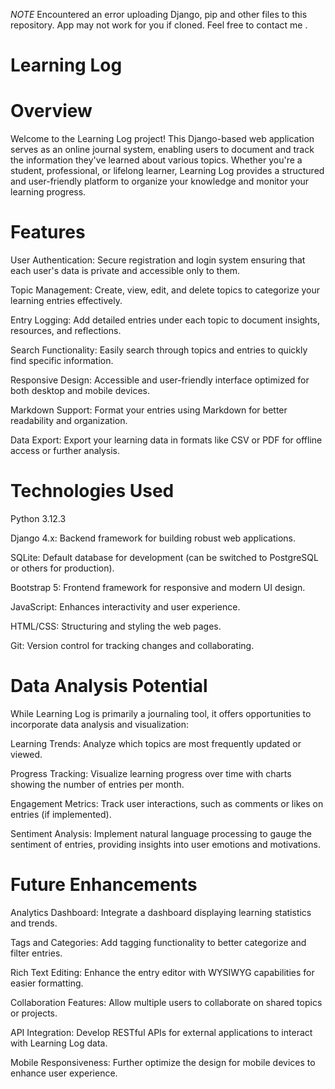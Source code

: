 *NOTE* Encountered an error uploading Django, pip and other files to this repository. App may not work for you if cloned. Feel free to contact me .

# Learning Log
# Overview
Welcome to the Learning Log project! This Django-based web application serves as an online journal system, enabling users to document and track the information they've learned about various topics. Whether you're a student, professional, or lifelong learner, Learning Log provides a structured and user-friendly platform to organize your knowledge and monitor your learning progress.

# Features
User Authentication: Secure registration and login system ensuring that each user's data is private and accessible only to them.

Topic Management: Create, view, edit, and delete topics to categorize your learning entries effectively.

Entry Logging: Add detailed entries under each topic to document insights, resources, and reflections.

Search Functionality: Easily search through topics and entries to quickly find specific information.

Responsive Design: Accessible and user-friendly interface optimized for both desktop and mobile devices.

Markdown Support: Format your entries using Markdown for better readability and organization.

Data Export: Export your learning data in formats like CSV or PDF for offline access or further analysis.

# Technologies Used
Python 3.12.3

Django 4.x: Backend framework for building robust web applications.

SQLite: Default database for development (can be switched to PostgreSQL or others for production).

Bootstrap 5: Frontend framework for responsive and modern UI design.

JavaScript: Enhances interactivity and user experience.

HTML/CSS: Structuring and styling the web pages.

Git: Version control for tracking changes and collaborating.

# Data Analysis Potential
While Learning Log is primarily a journaling tool, it offers opportunities to incorporate data analysis and visualization:

Learning Trends: Analyze which topics are most frequently updated or viewed.

Progress Tracking: Visualize learning progress over time with charts showing the number of entries per month.

Engagement Metrics: Track user interactions, such as comments or likes on entries (if implemented).

Sentiment Analysis: Implement natural language processing to gauge the sentiment of entries, providing insights into user emotions and motivations.

# Future Enhancements
Analytics Dashboard: Integrate a dashboard displaying learning statistics and trends.

Tags and Categories: Add tagging functionality to better categorize and filter entries.

Rich Text Editing: Enhance the entry editor with WYSIWYG capabilities for easier formatting.

Collaboration Features: Allow multiple users to collaborate on shared topics or projects.

API Integration: Develop RESTful APIs for external applications to interact with Learning Log data.

Mobile Responsiveness: Further optimize the design for mobile devices to enhance user experience.
